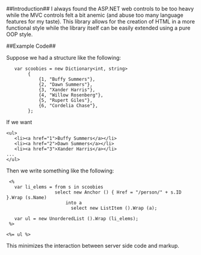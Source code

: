 ##Introduction##
I always found the ASP.NET web controls to be too heavy while the MVC controls felt a bit anemic (and abuse too many language features for my taste).  This library allows for the creation of HTML in a more functional style while the library itself can be easily extended using a pure OOP style.

##Example Code##
   
Suppose we had a structure like the following:
       
	   var scoobies = new Dictionary<int, string>
            {
                {1, "Buffy Summers"},
                {2, "Dawn Summers"},
                {3, "Xander Harris"},
                {4, "Willow Rosenberg"},
                {5, "Rupert Giles"},
                {6, "Cordelia Chase"},
            };


If we want
    
	<ul>
	   <li><a href="1">Buffy Summers</a></li>
	   <li><a href="2">Dawn Summers</a></li>
	   <li><a href="3">Xander Harris</a></li>
	...
	</ul>

Then we write something like the following:

     <%
       var li_elems = from s in scoobies 
                      select new Anchor () { Href = "/person/" + s.ID }.Wrap (s.Name)
                          into a
                            select new ListItem ().Wrap (a);

       var ul = new UnorderedList ().Wrap (li_elems);
     %>

    <%= ul %>
			
This minimizes the interaction between server side code and markup.